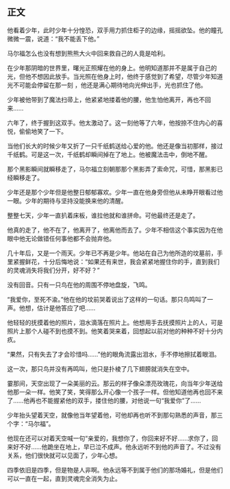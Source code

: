## 正文

他看着少年，此时少年十分惶恐，双手用力抓住柜子的边缘，摇摇欲坠。他的瞳孔微微一震，说道：“我不能丢下他。”

马尔福怎么也没有想到熊熊大火中回来救自己的人竟是哈利。

在少年那阴暗的世界里，曙光正照耀在他的身上。他明知道那并不是属于自己的光，但他不想因此放手。当光照在他身上时，他终于感觉到了希望，尽管少年知道光不可能会停留在那一刻 ，他还是满心期待地向光伸出手，光也抓住了他。

少年被他带到了魔法扫帚上，他紧紧地搂着他的腰，他生怕他离开，再也不回来……

 六年了，终于握到这双手。他太激动了。这一刻他等了六年，他按捺不住内心的喜悦，偷偷地笑了一下。

当他们长大的时候少年又折了一只千纸鹤送给心爱的他。他还是像当初那样，接过千纸鹤。可是这一次，千纸鹤却瞬间掉在了地上。他被魔法击中，倒地不醒。

那个黑影瞬间就瞬移走了，马尔福立刻朝那那个黑影弄了索命咒，可惜，那黑影已经瞬移走了。

少年还是那个少年但是他整日郁郁寡欢。少年一直在他身旁但他从未睁开眼看过他一眼。少年的期待与坚持没能换来他的清醒。

整整七天，少年一直扒着床板，谁拉他就和谁拼命。可他最终还是走了。

他真的走了，他不在了，他离开了，他离他而去了。少年不相信这个事实因为在他眼中他无论做错任何事他都不会抛弃他。

几十年后，又是一个雨天。少年已不再是少年。他站在自己为他所造的坟墓前，手里紧握鲜花，十分后悔地说：“如果还有来世，我会紧紧地握住你的手，直到我们的灵魂消失将我们分开，好不好？”

没有回音。只有一只鸟在他的周围不停地盘旋，飞鸣。

“我爱你，至死不渝。”他在他的坟前哭着说出了这样的一句话。那只鸟鸣叫了一声。他想，估计是他答应了吧……

他轻轻的抚摸着他的照片，泪水滴落在照片上。他想用手去抚摸照片上的人，可是照片上那个人碰不到也摸不到。他笑着哭来着，回想起以前对他的种种不好十分内疚。

“果然，只有失去了才会珍惜吗……”他的眼角流露出泪水，手不停地擦拭着眼泪。

这一次，那只鸟并没有再鸣叫，他只是扑棱了几下翅膀就消失在空中。     

霎那间，天空出现了一朵美丽的云。那云的样子像朵漂亮玫瑰花，向当年少年送给他那一朵一样。他笑了笑，笑得那么开心像一个孩子一样。但他知道他再也回不来了……他再也不能握紧他的双手，搂住他的腰，对他说一句“我爱你”了……

少年抬头望着天空，就像他当年望着他，可他却再也听不到那句熟悉的声音，那三个字：“马尔福”。

他现在还可以对着天空喊一句“亲爱的，我想你了，你回来好不好……求你了，回来好不好……他跪坐在地上，早已泣不成声。他永远听不到他的声音了。不过没有关系，他们很快就可以见面了，少年心想。

四季依旧是四季，但是物是人非啊。他永远等不到属于他们的那场婚礼，但是他们可以一直在一起，直到灵魂完全消失为止。
